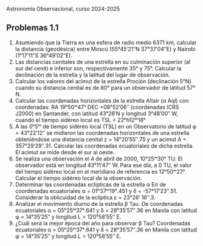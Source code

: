 

Astronomía Observacional, curso 2024-2025

## Problemas 1.1

1. Asumiendo que la Tierra es una esfera de radio medio 6371 km, calcular la distancia
(geodésica) entre Moscú (55°45′21″N 37°37′04″E) y Nairobi (1°17′11″S 36°49′02″E).
2. Las distancias cenitales de una estrella en su culminación superior (al sur del cenit) e
inferior son, respectivamente 35° y 75°. Calcular la declinación de la estrella y la latitud del
lugar de observación.
3. Calcular los valores del acimut de la estrella Proción (declinación 5°N) cuando su distancia
cenital es de 80° para un observador de latitud 57° N.
4. Calcular las coordenadas horizontales de la estrella Altair (α Aql) con coordenadas:
RA 19ʰ50ᵐ47ˢ DEC +08°52′06″ (coordenadas ICRS J2000)
en Santander, con latitud 43°28′N y longitud 3°48′00″ W, cuando el tiempo sidéreo local es
TSL = 22ʰh12ᵐ18ˢ
5. A las 0ʰ5ᵐ de tiempo sidéreo local (TSL) en un Observatorio de latitud φ = 43°22′12″ se
midieron las coordenadas horizontales de una estrella obteniéndose una distancia cenital z =
14°20′55″.75 y un acimut A = 357°29′29″.31. Calcular las coordenadas ecuatoriales de
dicha estrella. El acimut se mide desde el sur al oeste.
6. Se realiza una observación el 4 de abril de 2000, 10ʰ25ᵐ30ˢ TU. El observador está en
longitud 43°11′47″ W. Para ese día, a 0 TU, el valor del tiempo sidéreo local en el meridiano
de referencia es 12ʰ50ᵐ27ˢ. Calcular el tiempo sidéreo local de la observación.
7. Determinar las coordenadas eclípticas de la estrella α Eri de coordenadas ecuatoriales α =
01ʰ37ᵐ19ˢ.451 y δ = -57°17′23″.51. Considerar la oblicuidad de la eclíptica ε = 23°26′
16″.3.
8. Analizar el movimiento diurno de la estrella β Tau. De coordenadas ecuatoriales
α = 05ʰ25ᵐ37ˢ.641 y δ = 28°35′57″.36 en Manila con latitud φ = 14°35′25″ y
longitud L = 120°58′55″ E.
9. ¿Cuál será la mejor época del año para observar β Tau? Coordenadas ecuatoriales
α = 05ʰ25ᵐ37ˢ.641 y δ = 28°35′57″.36 en Manila con latitud φ = 14°35′25″ y longitud
L = 120°58′55″ E.

